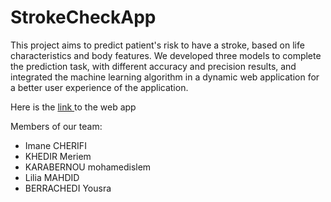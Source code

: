 # StrokeCheckApp
This project aims to predict patient's risk to have a stroke, based on life characteristics and body features. We developed three models to complete the prediction task, with different accuracy and precision results, and integrated the machine learning algorithm in a dynamic web application for a better user experience of the application.

Here is the <a href="https://stroke-prediction-cla.herokuapp.com/"> link </a>  to the web app 

Members of our team:
<ul>
  <li> Imane CHERIFI </li>
  <li> KHEDIR Meriem </li>
  <li> KARABERNOU mohamedislem</li>
  <li> Lilia MAHDID </li>
  <li> BERRACHEDI Yousra</li>
</ul>

